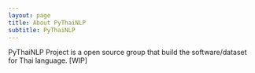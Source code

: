 ```yaml
---
layout: page
title: About PyThaiNLP
subtitle: PyThaiNLP
---
```


PyThaiNLP Project is a open source group that build the software/dataset for Thai language. [WIP]
